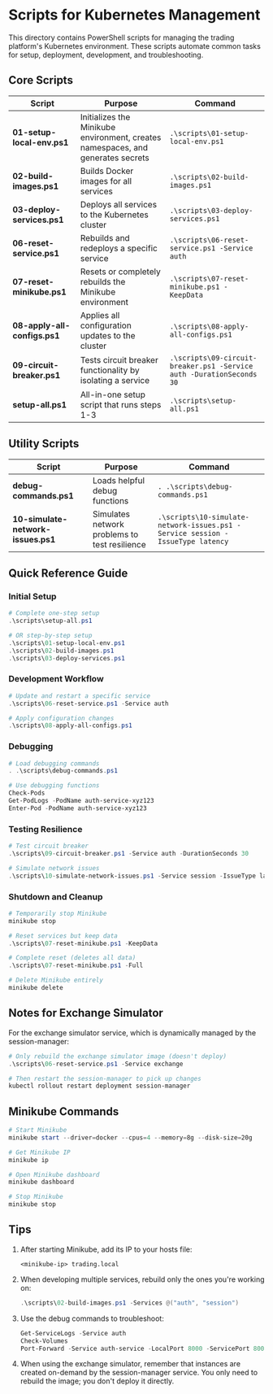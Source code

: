 # Scripts for Kubernetes Management

This directory contains PowerShell scripts for managing the trading platform's Kubernetes environment. These scripts automate common tasks for setup, deployment, development, and troubleshooting.

## Core Scripts

| Script | Purpose | Command |
|--------|---------|---------|
| **01-setup-local-env.ps1** | Initializes the Minikube environment, creates namespaces, and generates secrets | `.\scripts\01-setup-local-env.ps1` |
| **02-build-images.ps1** | Builds Docker images for all services | `.\scripts\02-build-images.ps1` |
| **03-deploy-services.ps1** | Deploys all services to the Kubernetes cluster | `.\scripts\03-deploy-services.ps1` |
| **06-reset-service.ps1** | Rebuilds and redeploys a specific service | `.\scripts\06-reset-service.ps1 -Service auth` |
| **07-reset-minikube.ps1** | Resets or completely rebuilds the Minikube environment | `.\scripts\07-reset-minikube.ps1 -KeepData` |
| **08-apply-all-configs.ps1** | Applies all configuration updates to the cluster | `.\scripts\08-apply-all-configs.ps1` |
| **09-circuit-breaker.ps1** | Tests circuit breaker functionality by isolating a service | `.\scripts\09-circuit-breaker.ps1 -Service auth -DurationSeconds 30` |
| **setup-all.ps1** | All-in-one setup script that runs steps 1-3 | `.\scripts\setup-all.ps1` |

## Utility Scripts

| Script | Purpose | Command |
|--------|---------|---------|
| **debug-commands.ps1** | Loads helpful debug functions | `. .\scripts\debug-commands.ps1` |
| **10-simulate-network-issues.ps1** | Simulates network problems to test resilience | `.\scripts\10-simulate-network-issues.ps1 -Service session -IssueType latency` |

## Quick Reference Guide

### Initial Setup

```powershell
# Complete one-step setup
.\scripts\setup-all.ps1

# OR step-by-step setup
.\scripts\01-setup-local-env.ps1
.\scripts\02-build-images.ps1
.\scripts\03-deploy-services.ps1
```

### Development Workflow

```powershell
# Update and restart a specific service
.\scripts\06-reset-service.ps1 -Service auth

# Apply configuration changes
.\scripts\08-apply-all-configs.ps1
```

### Debugging

```powershell
# Load debugging commands
. .\scripts\debug-commands.ps1

# Use debugging functions
Check-Pods
Get-PodLogs -PodName auth-service-xyz123
Enter-Pod -PodName auth-service-xyz123
```

### Testing Resilience

```powershell
# Test circuit breaker
.\scripts\09-circuit-breaker.ps1 -Service auth -DurationSeconds 30

# Simulate network issues
.\scripts\10-simulate-network-issues.ps1 -Service session -IssueType latency -DurationSeconds 30
```

### Shutdown and Cleanup

```powershell
# Temporarily stop Minikube
minikube stop

# Reset services but keep data
.\scripts\07-reset-minikube.ps1 -KeepData

# Complete reset (deletes all data)
.\scripts\07-reset-minikube.ps1 -Full

# Delete Minikube entirely
minikube delete
```

## Notes for Exchange Simulator

For the exchange simulator service, which is dynamically managed by the session-manager:

```powershell
# Only rebuild the exchange simulator image (doesn't deploy)
.\scripts\06-reset-service.ps1 -Service exchange

# Then restart the session-manager to pick up changes
kubectl rollout restart deployment session-manager
```

## Minikube Commands

```powershell
# Start Minikube
minikube start --driver=docker --cpus=4 --memory=8g --disk-size=20g

# Get Minikube IP
minikube ip

# Open Minikube dashboard
minikube dashboard

# Stop Minikube
minikube stop
```

## Tips

1. After starting Minikube, add its IP to your hosts file:
   ```
   <minikube-ip> trading.local
   ```

2. When developing multiple services, rebuild only the ones you're working on:
   ```powershell
   .\scripts\02-build-images.ps1 -Services @("auth", "session")
   ```

3. Use the debug commands to troubleshoot:
   ```powershell
   Get-ServiceLogs -Service auth
   Check-Volumes
   Port-Forward -Service auth-service -LocalPort 8000 -ServicePort 8000
   ```

4. When using the exchange simulator, remember that instances are created on-demand by the session-manager service. You only need to rebuild the image; you don't deploy it directly.